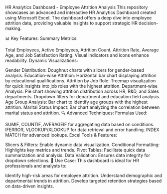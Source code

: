 HR Analytics Dashboard - Employee Attrition Analysis
This repository showcases an advanced and interactive HR Analytics Dashboard created using Microsoft Excel. The dashboard offers a deep dive into employee attrition data, providing valuable insights to support strategic HR decision-making.

📊 Key Features:
Summary Metrics:

Total Employees, Active Employees, Attrition Count, Attrition Rate, Average Age, and Job Satisfaction Rating.
Visual indicators and icons enhance readability.
Dynamic Visualizations:

Gender Distribution: Doughnut charts with slicers for gender-based analysis.
Education-wise Attrition: Horizontal bar chart displaying attrition by educational qualifications.
Attrition by Job Role: Treemap visualization for quick insights into job roles with the highest attrition.
Department-wise Analysis:
Pie chart showing attrition distribution across HR, R&D, and Sales departments.
Dropdown filters for department and education field analysis.
Age Group Analysis: Bar chart to identify age groups with the highest attrition.
Marital Status Impact: Bar chart analyzing the correlation between marital status and attrition.
🔍 Advanced Techniques:
Formulas Used:

SUMIF, COUNTIF, AVERAGEIF for aggregating data based on conditions.
IFERROR, VLOOKUP/XLOOKUP for data retrieval and error handling.
INDEX MATCH for advanced lookups.
Excel Tools & Features:

Slicers & Filters: Enable dynamic data visualization.
Conditional Formatting: Highlights key metrics and trends.
Pivot Tables: Facilitate quick data summarization and analysis.
Data Validation: Ensures data integrity for dropdown selections.
🎯 Use Case:
This dashboard is ideal for HR professionals and analysts to:

Identify high-risk areas for employee attrition.
Understand demographic and departmental trends in attrition.
Develop targeted retention strategies based on data-driven insights.

